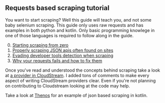 ## Requests based scraping tutorial


You want to start scraping? Well this guide will teach you, and not some baby selenium scraping. This guide only uses raw requests and has examples in both python and kotlin. Only basic programming knowlege in one of those languages is required to follow along in the guide.


0. [Starting scraping from zero](https://github.com/Blatzar/scraping-tutorial/blob/master/starting.md)
1. [Properly scraping JSON apis often found on sites](https://github.com/Blatzar/scraping-tutorial/blob/master/using_apis.md)
2. [Evading developer tools detection when scraping](https://github.com/Blatzar/scraping-tutorial/blob/master/devtools_detectors.md)
3. [Why your requests fails and how to fix them](https://github.com/Blatzar/scraping-tutorial/blob/master/disguising_your_scraper.md)

Once you've read and understood the concepts behind scraping take a look at [a provider in CloudStream](https://github.com/LagradOst/CloudStream-3/blob/3a78f41aad93dc5755ce9e105db9ab19287b912a/app/src/main/java/com/lagradost/cloudstream3/movieproviders/VidEmbedProvider.kt). I added tons of comments to make every aspect of writing CloudStream providers clear. Even if you're not planning on contributing to Cloudstream looking at the code may help. 

Take a look at [Thenos](https://github.com/LagradOst/CloudStream-3/blob/3a78f41aad93dc5755ce9e105db9ab19287b912a/app/src/main/java/com/lagradost/cloudstream3/movieproviders/ThenosProvider.kt) for an example of json based scraping in kotlin.
